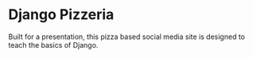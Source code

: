 # Django Pizzeria

Built for a presentation, this pizza based social media site is designed to teach the basics of Django.